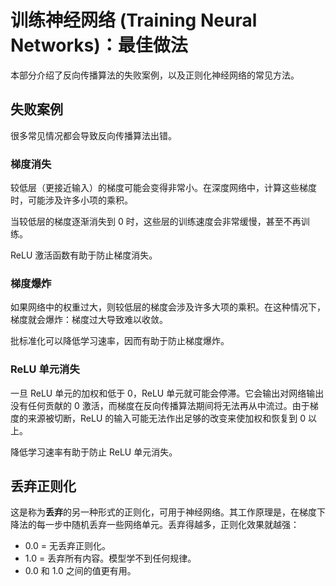 # 训练神经网络 (Training Neural Networks)：最佳做法

本部分介绍了反向传播算法的失败案例，以及正则化神经网络的常见方法。

## 失败案例

很多常见情况都会导致反向传播算法出错。

### 梯度消失

较低层（更接近输入）的梯度可能会变得非常小。在深度网络中，计算这些梯度时，可能涉及许多小项的乘积。

当较低层的梯度逐渐消失到 0 时，这些层的训练速度会非常缓慢，甚至不再训练。

ReLU 激活函数有助于防止梯度消失。

### 梯度爆炸

如果网络中的权重过大，则较低层的梯度会涉及许多大项的乘积。在这种情况下，梯度就会爆炸：梯度过大导致难以收敛。

批标准化可以降低学习速率，因而有助于防止梯度爆炸。

### ReLU 单元消失

一旦 ReLU 单元的加权和低于 0，ReLU 单元就可能会停滞。它会输出对网络输出没有任何贡献的 0 激活，而梯度在反向传播算法期间将无法再从中流过。由于梯度的来源被切断，ReLU 的输入可能无法作出足够的改变来使加权和恢复到 0 以上。

降低学习速率有助于防止 ReLU 单元消失。

## 丢弃正则化

这是称为**丢弃**的另一种形式的正则化，可用于神经网络。其工作原理是，在梯度下降法的每一步中随机丢弃一些网络单元。丢弃得越多，正则化效果就越强：

- 0.0 = 无丢弃正则化。
- 1.0 = 丢弃所有内容。模型学不到任何规律。
- 0.0 和 1.0 之间的值更有用。